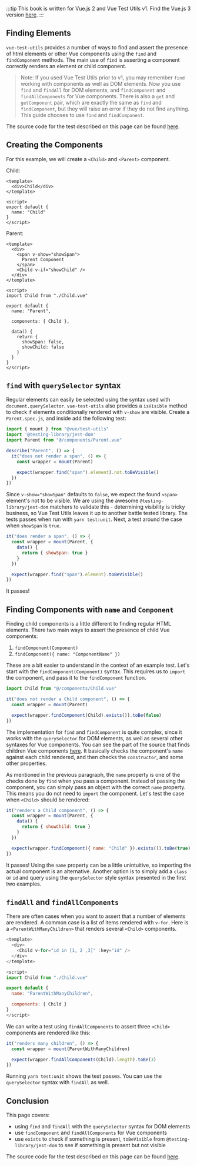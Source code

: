 :::tip This book is written for Vue.js 2 and Vue Test Utils v1.
Find the Vue.js 3 version [here](/v3/).
:::

## Finding Elements

`vue-test-utils` provides a number of ways to find and assert the presence of html elements or other Vue components using the `find` and `findComponent` methods. The main use of `find` is asserting a component correctly renders an element or child component.

> Note: If you used Vue Test Utils prior to v1, you may remember `find` working with components as well as DOM elements. Now you use `find` and `findAll` for DOM elements, and `findComponent` and `findAllComponents` for Vue components. There is also a `get` and `getComponent` pair, which are exactly the same as `find` and `findComponent`, but they will raise an error if they do not find anything. This guide chooses to use `find` and `findComponent`.

The source code for the test described on this page can be found [here](https://github.com/lmiller1990/vue-testing-handbook/tree/master/demo-app/tests/unit/Parent.spec.js).

## Creating the Components

For this example, we will create a `<Child>` and `<Parent>` component.

Child: 

```vue
<template>
  <div>Child</div>
</template>

<script>
export default {
  name: "Child"
}
</script>
```

Parent:

```vue
<template>
  <div>
    <span v-show="showSpan">
      Parent Component
    </span>
    <Child v-if="showChild" />
  </div>
</template>

<script>
import Child from "./Child.vue"

export default {
  name: "Parent",

  components: { Child },

  data() {
    return {
      showSpan: false,
      showChild: false
    }
  }
}
</script>
```

## `find` with `querySelector` syntax

Regular elements can easily be selected using the syntax used with `document.querySelector`. `vue-test-utils` also provides a `isVisible` method to check if elements conditionally rendered with `v-show` are visible. Create a `Parent.spec.js`, and inside add the following test:

```js
import { mount } from "@vue/test-utils"
import '@testing-library/jest-dom'
import Parent from "@/components/Parent.vue"

describe("Parent", () => {
  it("does not render a span", () => {
    const wrapper = mount(Parent)

    expect(wrapper.find("span").element).not.toBeVisible()
  })
})
```

Since `v-show="showSpan"` defaults to `false`, we expect the found `<span>` element's not to be visible. We are using the awesome `@testing-library/jest-dom` matchers to validate this - determining visibility is tricky business, so Vue Test Utils leaves it up to another battle tested library. The tests passes when run with `yarn test:unit`. Next, a test around the case when `showSpan` is `true`.

```js
it("does render a span", () => {
  const wrapper = mount(Parent, {
    data() {
      return { showSpan: true }
    }
  })

  expect(wrapper.find("span").element).toBeVisible()
})
```

It passes!

## Finding Components with `name` and `Component`

Finding child components is a little different to finding regular HTML elements. There two main ways to assert the presence of child Vue components:

1. `findComponent(Component)`
2. `findComponent({ name: "ComponentName" })`

These are a bit easier to understand in the context of an example test. Let's start with the `findComponent(Component)` syntax. This requires us to `import` the component, and pass it to the `findComponent` function.

```js
import Child from "@/components/Child.vue"

it("does not render a Child component", () => {
  const wrapper = mount(Parent)

  expect(wrapper.findComponent(Child).exists()).toBe(false)
})
```

The implementation for `find` and `findComponent` is quite complex, since it works with the `querySelector` for DOM elements, as well as several other syntaxes for Vue components. You can see the part of the source that finds children Vue components [here](https://github.com/vuejs/vue-test-utils/blob/dev/packages/test-utils/src/find.js). It basically checks the component's `name` against each child rendered, and then checks the `constructor`, and some other properties. 

As mentioned in the previous paragraph, the `name` property is one of the checks done by `find` when you pass a component. Instead of passing the component, you can simply pass an object with the correct `name` property. This means you do not need to `import` the component. Let's test the case when `<Child>` should be rendered:

```js
it("renders a Child component", () => {
  const wrapper = mount(Parent, {
    data() {
      return { showChild: true }
    }
  })

  expect(wrapper.findComponent({ name: "Child" }).exists()).toBe(true)
})
```

It passes! Using the `name` property can be a little unintuitive, so importing the actual component is an alternative. Another option is to simply add a `class` or `id` and query using the `querySelector` style syntax presented in the first two examples.

## `findAll` and `findAllComponents`

There are often cases when you want to assert that a number of elements are rendered. A common case is a list of items rendered with `v-for`. Here is a `<ParentWithManyChildren>` that renders several `<Child>` components.

```js
<template>
  <div>
    <Child v-for="id in [1, 2 ,3]" :key="id" />
  </div>
</template>

<script>
import Child from "./Child.vue"

export default {
  name: "ParentWithManyChildren",

  components: { Child }
}
</script>
```

We can write a test using `findAllComponents` to assert three `<Child>` components are rendered like this:

```js
it("renders many children", () => {
  const wrapper = mount(ParentWithManyChildren)

  expect(wrapper.findAllComponents(Child).length).toBe(3)
})
```

Running `yarn test:unit` shows the test passes. You can use the `querySelector` syntax with `findAll` as well.

## Conclusion

This page covers:

- using `find` and `findAll` with the `querySelector` syntax for DOM elements
- use `findComponent` and `findAllComponents` for Vue components
- use `exists` to check if something is present, `toBeVisible` from `@testing-library/jest-dom` to see if something is present but not visible 

The source code for the test described on this page can be found [here](https://github.com/lmiller1990/vue-testing-handbook/tree/master/demo-app/tests/unit/Parent.spec.js).

